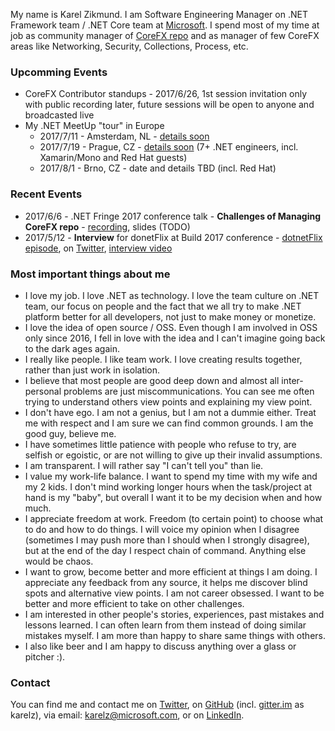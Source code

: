 My name is Karel Zikmund.
I am Software Engineering Manager on .NET Framework team / .NET Core team at [Microsoft](https://www.microsoft.com/).
I spend most of my time at job as community manager of [CoreFX repo](https://github.com/dotnet/corefx) and as manager of few CoreFX areas like Networking, Security, Collections, Process, etc.

### Upcomming Events

* CoreFX Contributor standups - 2017/6/26, 1st session invitation only with public recording later, future sessions will be open to anyone and broadcasted live
* My .NET MeetUp "tour" in Europe
    * 2017/7/11 - Amsterdam, NL - [details soon](https://twitter.com/evanwijk/status/875641747497402368)
    * 2017/7/19 - Prague, CZ - [details soon](https://twitter.com/ziki_cz/status/875043977820463104) (7+ .NET engineers, incl. Xamarin/Mono and Red Hat guests)
    * 2017/8/1 - Brno, CZ - date and details TBD (incl. Red Hat)

### Recent Events

* 2017/6/6 - .NET Fringe 2017 conference talk - **Challenges of Managing CoreFX repo** - [recording](https://www.youtube.com/watch?v=Kcm0ns1pzm0), slides (TODO)
* 2017/5/12 - **Interview** for donetFlix at Build 2017 conference - [dotnetFlix episode](http://dotnetflix.com/player/59), on [Twitter](https://twitter.com/evanwijk/status/871744268720893952), [interview video](https://www.youtube.com/watch?v=Gl_iWICjuJ4&feature=youtu.be)

### Most important things about me

* I love my job. I love .NET as technology. I love the team culture on .NET team, our focus on people and the fact that we all try to make .NET platform better for all developers, not just to make money or monetize.
* I love the idea of open source / OSS. Even though I am involved in OSS only since 2016, I fell in love with the idea and I can't imagine going back to the dark ages again.
* I really like people. I like team work. I love creating results together, rather than just work in isolation.
* I believe that most people are good deep down and almost all inter-personal problems are just miscommunications. You can see me often trying to understand others view points and explaining my view point.
* I don't have ego. I am not a genius, but I am not a dummie either. Treat me with respect and I am sure we can find common grounds. I am the good guy, believe me.
* I have sometimes little patience with people who refuse to try, are selfish or egoistic, or are not willing to give up their invalid assumptions.
* I am transparent. I will rather say "I can't tell you" than lie.
* I value my work-life balance. I want to spend my time with my wife and my 2 kids. I don't mind working longer hours when the task/project at hand is my "baby", but overall I want it to be my decision when and how much.
* I appreciate freedom at work. Freedom (to certain point) to choose what to do and how to do things. I will voice my opinion when I disagree (sometimes I may push more than I should when I strongly disagree), but at the end of the day I respect chain of command. Anything else would be chaos.
* I want to grow, become better and more efficient at things I am doing. I appreciate any feedback from any source, it helps me discover blind spots and alternative view points. I am not career obsessed. I want to be better and more efficient to take on other challenges.
* I am interested in other people's stories, experiences, past mistakes and lessons learned. I can often learn from them instead of doing similar mistakes myself. I am more than happy to share same things with others.
* I also like beer and I am happy to discuss anything over a glass or pitcher :).

### Contact

You can find me and contact me on [Twitter](https://twitter.com/ziki_cz), on [GitHub](https://github.com/karelz) (incl. [gitter.im](https://gitter.im) as karelz), via email: karelz@microsoft.com, or on [LinkedIn](https://www.linkedin.com/in/karelzikmund).
